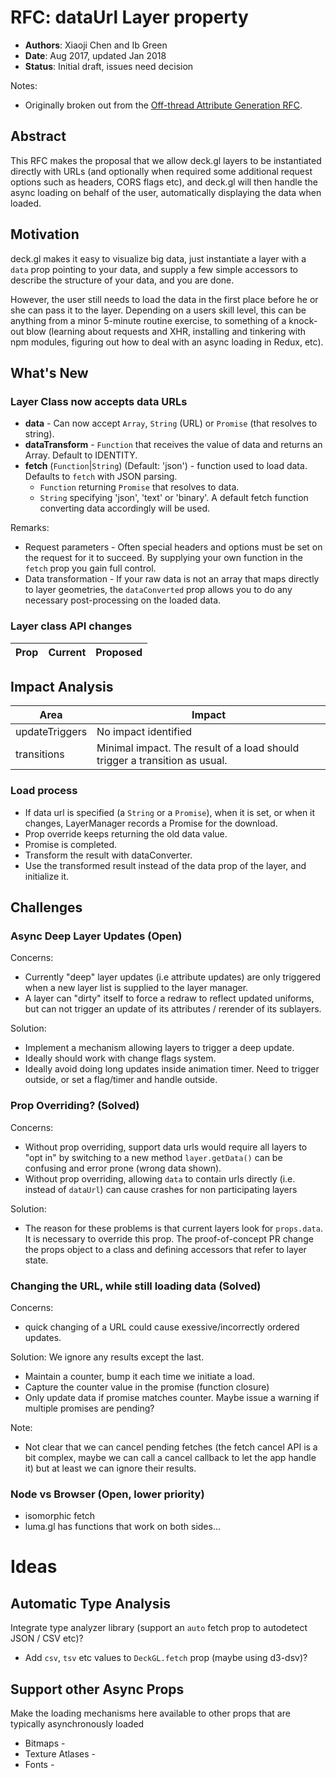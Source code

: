 # RFC: dataUrl Layer property

* **Authors**: Xiaoji Chen and Ib Green
* **Date**: Aug 2017, updated Jan 2018
* **Status**: Initial draft, issues need decision

Notes:
* Originally broken out from the [Off-thread Attribute Generation RFC]().


## Abstract

This RFC makes the proposal that we allow deck.gl layers to be instantiated directly with URLs (and optionally when required some additional request options such as headers, CORS flags etc), and deck.gl will then handle the async loading on behalf of the user, automatically displaying the data when loaded.


## Motivation

deck.gl makes it easy to visualize big data, just instantiate a layer with a `data` prop pointing to your data, and supply a few simple accessors to describe the structure of your data, and you are done.

However, the user still needs to load the data in the first place before he or she can pass it to the layer. Depending on a users skill level, this can be anything from a minor 5-minute routine exercise, to something of a knock-out blow (learning about requests and XHR, installing and tinkering with npm modules, figuring out how to deal with an async loading in Redux, etc).


## What's New

### Layer Class now accepts data URLs

* **data** - Can now accept `Array`, `String` (URL) or `Promise` (that resolves to string).
* **dataTransform** - `Function` that receives the value of data and returns an Array. Default to IDENTITY.
* **fetch** (`Function`|`String`) (Default: 'json') - function used to load data. Defaults to `fetch` with JSON parsing.
    - `Function` returning `Promise` that resolves to data.
    - `String` specifying 'json', 'text' or 'binary'. A default fetch function converting data accordingly will be used.

Remarks:
* Request parameters - Often special headers and options must be set on the request for it to succeed. By supplying your own function  in the `fetch` prop you gain full control.
* Data transformation - If your raw data is not an array that maps directly to layer geometries, the `dataConverted` prop allows you to do any necessary post-processing on the loaded data.


### Layer class API changes

| Prop | Current | Proposed |
| --- | --- | --- |


## Impact Analysis

| Area           | Impact |
| ---            | --- |
| updateTriggers | No impact identified |
| transitions    | Minimal impact. The result of a load should trigger a transition as usual. |


### Load process

* If data url is specified (a `String` or a `Promise`), when it is set, or when it changes, LayerManager records a Promise for the download.
* Prop override keeps returning the old data value.
* Promise is completed.
* Transform the result with dataConverter.
* Use the transformed result instead of the data prop of the layer, and initialize it.


## Challenges

### Async Deep Layer Updates (Open)

Concerns:
* Currently "deep" layer updates (i.e attribute updates) are only triggered when a new layer list is supplied to the layer manager.
* A layer can "dirty" itself to force a redraw to reflect updated uniforms, but can not trigger an update of its attributes / rerender of its sublayers.

Solution:
* Implement a mechanism allowing layers to trigger a deep update.
* Ideally should work with change flags system.
* Ideally avoid doing long updates inside animation timer. Need to trigger outside, or set a flag/timer and handle outside.


### Prop Overriding? (Solved)

Concerns:
* Without prop overriding, support data urls would require all layers to "opt in" by switching to a new method `layer.getData()` can be confusing and error prone (wrong data shown).
* Without prop overriding, allowing `data` to contain urls directly (i.e. instead of `dataUrl`) can cause crashes for non participating layers

Solution:
* The reason for these problems is that current layers look for `props.data`. It is necessary to override this prop. The proof-of-concept PR change the props object to a class and defining accessors that refer to layer state.



### Changing the URL, while still loading data (Solved)

Concerns:
* quick changing of a URL could cause exessive/incorrectly ordered updates.

Solution: We ignore any results except the last.
* Maintain a counter, bump it each time we initiate a load.
* Capture the counter value in the promise (function closure)
* Only update data if promise matches counter. Maybe issue a warning if multiple promises are pending?

Note:
* Not clear that we can cancel pending fetches (the fetch cancel API is a bit complex, maybe we can call a cancel callback to let the app handle it) but at least we can ignore their results.


### Node vs Browser (Open, lower priority)

* isomorphic fetch
* luma.gl has functions that work on both sides...


# Ideas

## Automatic Type Analysis

Integrate type analyzer library (support an `auto` fetch prop to autodetect JSON / CSV etc)?
* Add `csv`, `tsv` etc values to `DeckGL.fetch` prop (maybe using d3-dsv)?


## Support other Async Props

Make the loading mechanisms here available to other props that are typically asynchronously loaded
* Bitmaps -
* Texture Atlases -
* Fonts -

